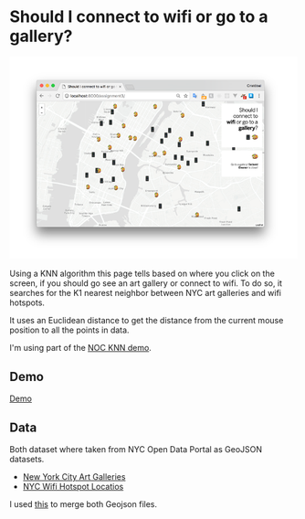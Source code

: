 # Should I connect to wifi or go to a gallery?

![screenshot](./assets/icons/screenshot.png)

Using a KNN algorithm this page tells based on where you click on the screen, if you should go see an art gallery or connect to wifi. To do so, it searches for the K1 nearest neighbor between NYC art galleries and wifi hotspots.

It uses an Euclidean distance to get the distance from the current mouse position to all the points in data.

I'm using part of the [NOC KNN demo](https://github.com/shiffman/NOC-S17-2-Intelligence-Learning/tree/master/week3-classification-regression/04_kNN_demo_p5).

Demo
------
[Demo](https://cvalenzuela.github.io/NOC_Intelligence-Learning/assignment3/index.html)

Data
------
Both dataset where taken from NYC Open Data Portal as GeoJSON datasets.

 - [New York City Art Galleries](https://data.cityofnewyork.us/Recreation/New-York-City-Art-Galleries/tgyc-r5jh)
 - [NYC Wifi Hotspot Locatios](https://data.cityofnewyork.us/Social-Services/NYC-Wi-Fi-Hotspot-Locations/a9we-mtpn)

I used [this](https://github.com/mapbox/geojson-merge) to merge both Geojson files.
